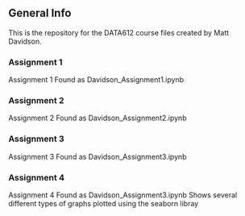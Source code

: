 ## General Info
This is the repository for the DATA612 course files created by Matt Davidson.

### Assignment 1
Assignment 1
Found as Davidson_Assignment1.ipynb

### Assignment 2
Assignment 2
Found as Davidson_Assignment2.ipynb

### Assignment 3
Assignment 3
Found as Davidson_Assignment3.ipynb

### Assignment 4
Assignment 4
Found as Davidson_Assignment3.ipynb
Shows several different types of graphs plotted using the seaborn libray
